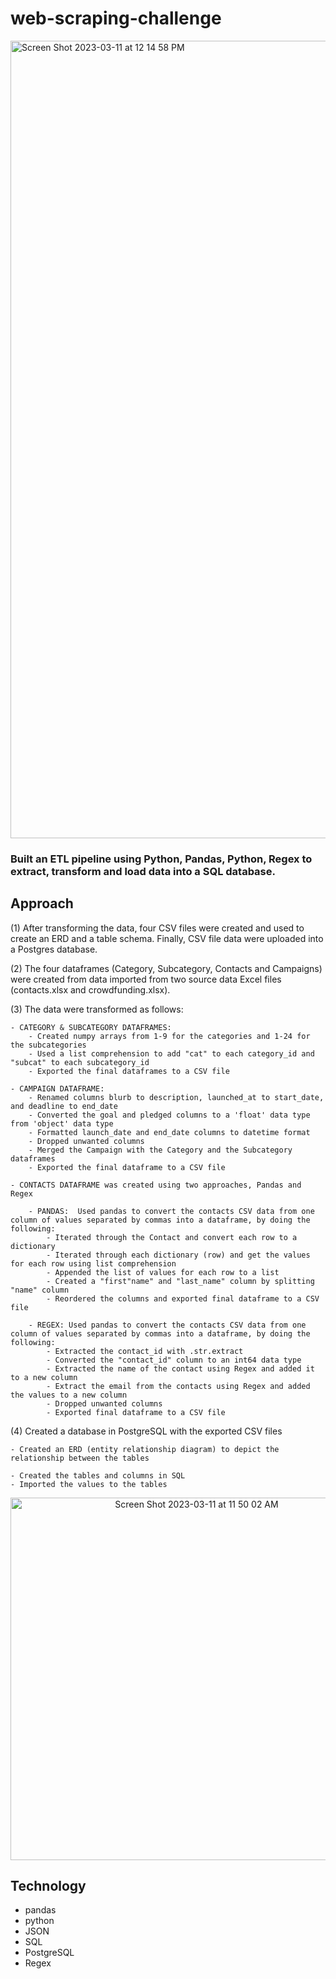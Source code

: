 # web-scraping-challenge
<img width="1276" alt="Screen Shot 2023-03-11 at 12 14 58 PM" src="https://user-images.githubusercontent.com/44728723/224502411-cc5ba96a-1aba-479b-acb4-93da5efcd6c0.png">

### Built an ETL pipeline using Python, Pandas, Python, Regex to extract, transform and load data into a SQL database.

## Approach

(1) After transforming the data, four CSV files were created and used to create an ERD and a table schema. Finally, CSV file data were uploaded into a Postgres database.

(2) The four dataframes (Category, Subcategory, Contacts and Campaigns) were created from data imported from two source data Excel files (contacts.xlsx and crowdfunding.xlsx).

(3) The data were transformed as follows:

    - CATEGORY & SUBCATEGORY DATAFRAMES:
        - Created numpy arrays from 1-9 for the categories and 1-24 for the subcategories
        - Used a list comprehension to add "cat" to each category_id and "subcat" to each subcategory_id
        - Exported the final dataframes to a CSV file 
        
    - CAMPAIGN DATAFRAME: 
        - Renamed columns blurb to description, launched_at to start_date, and deadline to end_date
        - Converted the goal and pledged columns to a 'float' data type from 'object' data type
        - Formatted launch_date and end_date columns to datetime format
        - Dropped unwanted columns
        - Merged the Campaign with the Category and the Subcategory dataframes
        - Exported the final dataframe to a CSV file
        
    - CONTACTS DATAFRAME was created using two approaches, Pandas and Regex
    
        - PANDAS:  Used pandas to convert the contacts CSV data from one column of values separated by commas into a dataframe, by doing the following:
            - Iterated through the Contact and convert each row to a dictionary
            - Iterated through each dictionary (row) and get the values for each row using list comprehension
            - Appended the list of values for each row to a list
            - Created a "first"name" and "last_name" column by splitting "name" column
            - Reordered the columns and exported final dataframe to a CSV file
            
        - REGEX: Used pandas to convert the contacts CSV data from one column of values separated by commas into a dataframe, by doing the following:
            - Extracted the contact_id with .str.extract
            - Converted the "contact_id" column to an int64 data type
            - Extracted the name of the contact using Regex and added it to a new column
            - Extract the email from the contacts using Regex and added the values to a new column
            - Dropped unwanted columns
            - Exported final dataframe to a CSV file

(4) Created a database in PostgreSQL with the exported CSV files

    - Created an ERD (entity relationship diagram) to depict the relationship between the tables
    
    - Created the tables and columns in SQL
    - Imported the values to the tables 
<p align="center">
<img width="580" alt="Screen Shot 2023-03-11 at 11 50 02 AM" src="https://user-images.githubusercontent.com/44728723/224497019-dc3d9f63-0cc2-4f16-b69d-c8d46350fd81.png">

## Technology
- pandas
- python
- JSON
- SQL
- PostgreSQL
- Regex
